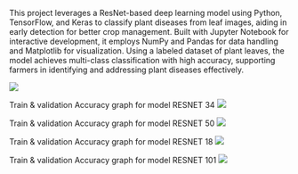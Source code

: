This project leverages a ResNet-based deep learning model using Python, TensorFlow, and Keras to classify plant diseases from leaf images, aiding in early detection for better crop management. Built with Jupyter Notebook for interactive development, it employs NumPy and Pandas for data handling and Matplotlib for visualization. Using a labeled dataset of plant leaves, the model achieves multi-class classification with high accuracy, supporting farmers in identifying and addressing plant diseases effectively.

![](https://github.com/khushi-patel27/Plant_Disease_Classification/blob/main/Screenshot%20(28).png)

Train & validation Accuracy graph for model RESNET 34
![](https://github.com/khushi-patel27/Plant_Disease_Classification/blob/main/Screenshot%20(29).png)

Train & validation Accuracy graph for model RESNET 50
![](https://github.com/khushi-patel27/Plant_Disease_Classification/blob/main/Screenshot%20(30).png)

Train & validation Accuracy graph for model RESNET 18
![](https://github.com/khushi-patel27/Plant_Disease_Classification/blob/main/Screenshot%20(31).png)

Train & validation Accuracy graph for model RESNET 101
![](https://github.com/khushi-patel27/Plant_Disease_Classification/blob/main/Screenshot%20(32).png)
